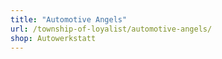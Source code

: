```yaml
---
title: "Automotive Angels"
url: /township-of-loyalist/automotive-angels/
shop: Autowerkstatt
---
```

